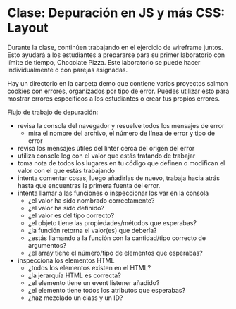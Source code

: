 ﻿# Clase: Depuración en JS y más CSS: Layout

Durante la clase, continúen trabajando en el ejercicio de wireframe juntos. Esto ayudará a los estudiantes a prepararse para su primer laboratorio con límite de tiempo, Chocolate Pizza. Este laboratorio se puede hacer individualmente o con parejas asignadas.

Hay un directorio en la carpeta demo que contiene varios proyectos salmon cookies con errores, organizados por tipo de error. Puedes utilizar esto para mostrar errores específicos a los estudiantes o crear tus propios errores.

Flujo de trabajo de depuración:

- revisa la consola del navegador y resuelve todos los mensajes de error
  - mira el nombre del archivo, el número de línea de error y tipo de error
- revisa los mensajes útiles del linter cerca del origen del error
- utiliza console log con el valor que estás tratando de trabajar
- toma nota de todos los lugares en tu código que definen o modifican el valor con el que estás trabajando
- intenta comentar cosas, luego añadirlas de nuevo, trabaja hacia atrás hasta que encuentras la primera fuenta del error.
- intenta llamar a las funciones o inspeccionar los var en la consola
  - ¿el valor ha sido nombrado correctamente?
  - ¿el valor ha sido definido?
  - ¿el valor es del tipo correcto?
  - ¿el objeto tiene las propiedades/métodos que esperabas?
  - ¿la función retorna el valor(es) que debería?
  - ¿estás llamando a la función con la cantidad/tipo correcto de argumentos?
  - ¿el array tiene el número/tipo de elementos que esperabas?
- inspecciona los elementos HTML
  - ¿todos los elementos existen en el HTML?
  - ¿la jerarquía HTML es correcta?
  - ¿el elemento tiene un event listener añadido?
  - ¿el elemento tiene todos los atributos que esperabas?
  - ¿haz mezclado un class y un ID?
